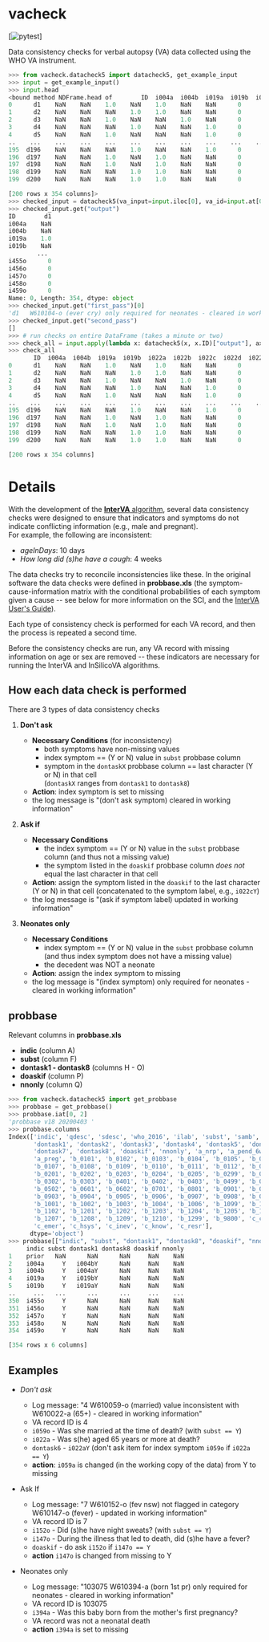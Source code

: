 # vacheck

[![pytest](https://github.com/verbal-autopsy-software/vacheck/actions/workflows/python-package.yml/badge.svg)]

Data consistency checks for verbal autopsy (VA) data collected using the WHO 
VA instrument.

```python
>>> from vacheck.datacheck5 import datacheck5, get_example_input
>>> input = get_example_input()
>>> input.head
<bound method NDFrame.head of        ID  i004a  i004b  i019a  i019b  i022a  i022b  i022c  i022d  i022e  ...  i450o  i451o  i452o  i453o  i454o  i455o  i456o  i457o  i458o  i459o
0      d1    NaN    NaN    1.0    NaN    1.0    NaN    NaN      0      0  ...      0      0      0      0      0      0      0      0      0      0
1      d2    NaN    NaN    NaN    1.0    1.0    NaN    NaN      0      0  ...      0      0      0      0      0      0      0      0      0      0
2      d3    NaN    NaN    1.0    NaN    NaN    1.0    NaN      0      0  ...      0      0      0      0      0      0      0      0      0      0
3      d4    NaN    NaN    NaN    1.0    NaN    NaN    1.0      0      0  ...      0      0      0      0      0      0      0      0      0      0
4      d5    NaN    NaN    1.0    NaN    NaN    NaN    1.0      0      0  ...      0      0      0      0      0      0      0      0      0      0
..    ...    ...    ...    ...    ...    ...    ...    ...    ...    ...  ...    ...    ...    ...    ...    ...    ...    ...    ...    ...    ...
195  d196    NaN    NaN    NaN    1.0    NaN    NaN    1.0      0      0  ...      0      0      0      0      0      0      0      0      0      0
196  d197    NaN    NaN    1.0    NaN    1.0    NaN    NaN      0      0  ...      0      0      0      0      0      0      0      0      0      0
197  d198    NaN    NaN    1.0    NaN    1.0    NaN    NaN      0      0  ...      0      0      0      0      0      0      0      0      0      0
198  d199    NaN    NaN    NaN    1.0    1.0    NaN    NaN      0      0  ...      0      0      0      0      0      0      0      0      0      0
199  d200    NaN    NaN    NaN    1.0    1.0    NaN    NaN      0      0  ...      0      0      0      0      0      0      0      0      0      0

[200 rows x 354 columns]>
>>> checked_input = datacheck5(va_input=input.iloc[0], va_id=input.at[0, "ID"])
>>> checked_input.get("output")
ID        d1
i004a    NaN
i004b    NaN
i019a    1.0
i019b    NaN
        ... 
i455o      0
i456o      0
i457o      0
i458o      0
i459o      0
Name: 0, Length: 354, dtype: object
>>> checked_input.get("first_pass")[0]
'd1   W610104-o (ever cry) only required for neonates - cleared in working information'
>>> checked_input.get("second_pass")
[]
>>> # run checks on entire DataFrame (takes a minute or two)
>>> check_all = input.apply(lambda x: datacheck5(x, x.ID)["output"], axis=1)
>>> check_all
       ID  i004a  i004b  i019a  i019b  i022a  i022b  i022c  i022d  i022e  ...  i450o  i451o  i452o  i453o  i454o  i455o  i456o  i457o  i458o  i459o
0      d1    NaN    NaN    1.0    NaN    1.0    NaN    NaN      0      0  ...      0      0      0      0      0      0      0      0      0      0
1      d2    NaN    NaN    NaN    1.0    1.0    NaN    NaN      0      0  ...      0      0      0      0      0      0      0      0      0      0
2      d3    NaN    NaN    1.0    NaN    NaN    1.0    NaN      0      0  ...      0      0      0      0      0      0      0      0      0      0
3      d4    NaN    NaN    NaN    1.0    NaN    NaN    1.0      0      0  ...      0      0      0      0      0      0      0      0      0      0
4      d5    NaN    NaN    1.0    NaN    NaN    NaN    1.0      0      0  ...      0      0      0      0      0      0      0      0      0      0
..    ...    ...    ...    ...    ...    ...    ...    ...    ...    ...  ...    ...    ...    ...    ...    ...    ...    ...    ...    ...    ...
195  d196    NaN    NaN    NaN    1.0    NaN    NaN    1.0      0      0  ...      0      0      0      0      0      0      0      0      0      0
196  d197    NaN    NaN    1.0    NaN    1.0    NaN    NaN      0      0  ...      0      0      0      0      0      0      0      0      0      0
197  d198    NaN    NaN    1.0    NaN    1.0    NaN    NaN      0      0  ...      0      0      0      0      0      0      0      0      0      0
198  d199    NaN    NaN    NaN    1.0    1.0    NaN    NaN      0      0  ...      0      0      0      0      0      0      0      0      0      0
199  d200    NaN    NaN    NaN    1.0    1.0    NaN    NaN      0      0  ...      0      0      0      0      0      0      0      0      0      0

[200 rows x 354 columns]
```

# Details

With the development of the [**InterVA** algorithm](http://www.byass.uk/interva/), 
several data consistency checks were designed to ensure that indicators and 
symptoms do not indicate conflicting information (e.g., male and pregnant).  
For example, the following are inconsistent:

* *ageInDays*: 10 days
* *How long did (s)he have a cough*: 4 weeks

The data checks try to reconcile inconsistencies like these.  In the original 
software the data checks were defined in **probbase.xls** 
(the symptom-cause-information matrix with the conditional probabilities of 
each symptom given a cause -- see below for more information on the SCI,
and the [InterVA User's Guide](http://www.byass.uk/interva/)).  

Each type of consistency check is performed for each VA record, and then the 
process is repeated a second time.

Before the consistency checks are run, any VA record with missing information
on age or sex are removed -- these indicators are necessary for running the
InterVA and InSilicoVA algorithms.

## How each data check is performed

There are 3 types of data consistency checks

1. **Don't ask**
    * **Necessary Conditions** (for inconsistency)
        + both symptoms have non-missing values
        + index symptom == (Y or N) value in `subst` probbase column 
        + symptom in the `dontaskX` probbase column == last character
        (Y or N) in that cell <br> (`dontaskX` ranges from `dontask1` to
        `dontask8`)
    * **Action**: index symptom is set to missing
    * the log message is "(don't ask symptom) cleared in working information"
   
2. **Ask if**
    * **Necessary Conditions**
      + the index symptom == (Y or N) value in the `subst` probbase
      column (and thus not a missing value)
      + the symptom listed in the `doaskif` probbase column *does not* equal 
      the last character in that cell
    * **Action**: assign the symptom listed in the `doaskif` to the last
    character (Y or N) in that cell (concatenated to the symptom label, 
    e.g., `i022cY`)
    * the log message is "(ask if symptom label) updated in working information"

3. **Neonates only**
   * **Necessary Conditions**
     + index symptom == (Y or N) value in the `subst` probbase column
       (and thus index symptom does not have a missing value)
     + the decedent was NOT a neonate
   * **Action**: assign the index symptom to missing
   * the log message is "(index symptom) only required for neonates - cleared
   in working information"

## probbase

Relevant columns in **probbase.xls**

* **indic** (column A)
* **subst** (column F)
* **dontask1 - dontask8** (columns H - O)
* **doaskif** (column P)
* **nnonly** (column Q)

```python
>>> from vacheck.datacheck5 import get_probbase
>>> probbase = get_probbase()
>>> probbase.iat[0, 2]
'probbase v18 20200403 '
>>> probbase.columns
Index(['indic', 'qdesc', 'sdesc', 'who_2016', 'ilab', 'subst', 'samb',
       'dontask1', 'dontask2', 'dontask3', 'dontask4', 'dontask5', 'dontask6',
       'dontask7', 'dontask8', 'doaskif', 'nnonly', 'a_nrp', 'a_pend_6w',
       'a_preg', 'b_0101', 'b_0102', 'b_0103', 'b_0104', 'b_0105', 'b_0106',
       'b_0107', 'b_0108', 'b_0109', 'b_0110', 'b_0111', 'b_0112', 'b_0199',
       'b_0201', 'b_0202', 'b_0203', 'b_0204', 'b_0205', 'b_0299', 'b_0301',
       'b_0302', 'b_0303', 'b_0401', 'b_0402', 'b_0403', 'b_0499', 'b_0501',
       'b_0502', 'b_0601', 'b_0602', 'b_0701', 'b_0801', 'b_0901', 'b_0902',
       'b_0903', 'b_0904', 'b_0905', 'b_0906', 'b_0907', 'b_0908', 'b_0999',
       'b_1001', 'b_1002', 'b_1003', 'b_1004', 'b_1006', 'b_1099', 'b_1101',
       'b_1102', 'b_1201', 'b_1202', 'b_1203', 'b_1204', 'b_1205', 'b_1206',
       'b_1207', 'b_1208', 'b_1209', 'b_1210', 'b_1299', 'b_9800', 'c_cult',
       'c_emer', 'c_hsys', 'c_inev', 'c_know', 'c_resr'],
      dtype='object')
>>> probbase[["indic", "subst", "dontask1", "dontask8", "doaskif", "nnonly"]]
     indic subst dontask1 dontask8 doaskif nnonly
1    prior   NaN      NaN      NaN     NaN    NaN
2    i004a     Y   i004bY      NaN     NaN    NaN
3    i004b     Y   i004aY      NaN     NaN    NaN
4    i019a     Y   i019bY      NaN     NaN    NaN
5    i019b     Y   i019aY      NaN     NaN    NaN
..     ...   ...      ...      ...     ...    ...
350  i455o     Y      NaN      NaN     NaN    NaN
351  i456o     Y      NaN      NaN     NaN    NaN
352  i457o     Y      NaN      NaN     NaN    NaN
353  i458o     N      NaN      NaN     NaN    NaN
354  i459o     Y      NaN      NaN     NaN    NaN

[354 rows x 6 columns]
```


## Examples

* *Don't ask*
  + Log message: "4 W610059-o (married) value inconsistent with W610022-a (65+) - 
  cleared in working information"
  + VA record ID is 4
  + `i059o` - Was she married at the time of death? (with `subst == Y`)
  + `i022a` - Was s(he) aged 65 years or more at death?
  + `dontask6` - `i022aY` (don't ask item for index symptom `i059o` if
  `i022a == Y`)
  + **action**: `i059a` is changed (in the working copy of the data) from
  Y to missing

* Ask If
  + Log message: "7 W610152-o (fev nsw) not flagged in category W610147-o 
  (fever) - updated in working information"
  + VA record ID is 7
  + `i152o` - Did (s)he have night sweats? (with `subst == Y`)
  + `i147o` - During the illness that led to death, did (s)he have a fever?
  + `doaskif` - do ask `i152o` if `i147o == Y`
  + **action** `i147o` is changed from missing to Y

* Neonates only
  + Log message: "103075 W610394-a (born 1st pr) only required for neonates -
  cleared in working information"
  + VA record ID is 103075
  + `i394a` - Was this baby born from the mother's first pregnancy?
  + VA record was not a neonatal death
  + **action** `i394a` is set to missing
